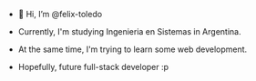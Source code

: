 - 👋 Hi, I’m @felix-toledo

- Currently, I'm studying Ingenieria en Sistemas in Argentina.

- At the same time, I'm trying to learn some web development.

- Hopefully, future full-stack developer :p

